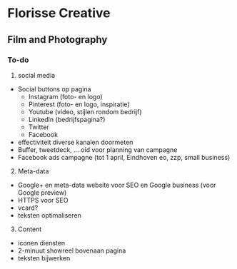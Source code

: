 # Florisse Creative
## Film and Photography

### To-do

1) social media
 - Social buttons op pagina
   - Instagram (foto- en logo)
   - Pinterest (foto- en logo, inspiratie)
   - Youtube (video, stijlen rondom bedrijf)
   - LinkedIn (bedrijfspagina?)
   - Twitter
   - Facebook
 - effectiviteit diverse kanalen doormeten
 - Buffer, tweetdeck, ... oid voor planning van campagne
 - Facebook ads campagne (tot 1 april, Eindhoven eo, zzp, small business)

2) Meta-data

- Google+ en meta-data website voor SEO en Google business (voor Google preview)
- HTTPS voor SEO
- vcard?
- teksten optimaliseren

3) Content

 - iconen diensten
 - 2-minuut showreel bovenaan pagina
 - teksten bijwerken
